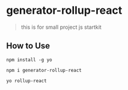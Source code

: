 # generator-rollup-react
> this is for small project  js startkit


## How to Use

```
npm install -g yo
```

```
npm i generator-rollup-react
```

```
yo rollup-react
```

